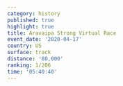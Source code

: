 ```yaml
---
category: history
published: true
highlight: true
title: Aravaipa Strong Virtual Race
event_date: '2020-04-17'
country: US
surface: track
distance: '80,000'
ranking: 1/206
time: '05:40:40'
---
```

